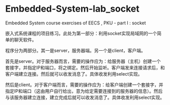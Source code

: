 # Embedded-System-lab_socket
Embedded System course exercises of EECS , PKU - part I : socket

嵌入式系统课程的项目练习。此处为第一部分：利用socket实现局域网的一个简单的聊天软件。

程序分为两部分。其一是server，服务器端。另一个是client，客户端。

首先是server。对于服务器而言，需要的操作应为：给服务器（主机）创建一个套接字，并指定IP和端口，将之绑定。然后开始监听。客户端发来连接请求后，和客户端建立连接。然后就可以收发消息了。具体收发利用select实现。

然后是client。对于客户端而言，需要的操作应为：给客户端创建一个套接字，并指定IP和端口（这由用户自行给出，意为给定需要连接到的服务器的信息）。然后与该服务器建立连接，建立完成后就可以收发消息了。具体收发利用select实现。
